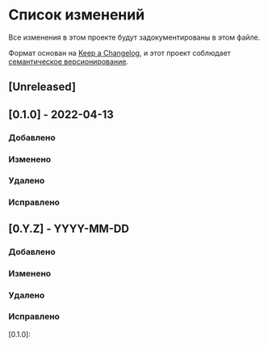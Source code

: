 # Список изменений
Все изменения в этом проекте будут задокументированы в этом файле.

Формат основан на [Keep a Changelog](https://keepachangelog.com/ru/1.0.0/),
и этот проект соблюдает [семантическое версионирование](https://semver.org/lang/ru/).

## [Unreleased]

## [0.1.0] - 2022-04-13
### Добавлено
### Изменено
### Удалено
### Исправлено

## [0.Y.Z] - YYYY-MM-DD
### Добавлено
### Изменено
### Удалено
### Исправлено

[0.1.0]: 
